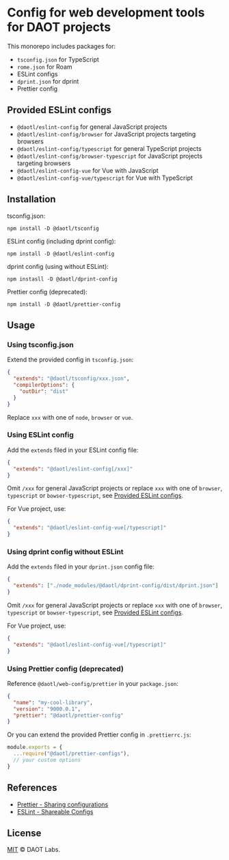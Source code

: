 # Config for web development tools for DAOT projects

This monorepo includes packages for:
- `tsconfig.json` for TypeScript
- `rome.json` for Roam
-  ESLint configs
- `dprint.json` for dprint
- Prettier config

## Provided ESLint configs

- `@daotl/eslint-config` for general JavaScript projects
- `@daotl/eslint-config/browser` for JavaScript projects targeting browsers
- `@daotl/eslint-config/typescript` for general TypeScript projects
- `@daotl/eslint-config/browser-typescript` for JavaScript projects targeting browsers
- `@daotl/eslint-config-vue` for Vue with JavaScript
- `@daotl/eslint-config-vue/typescript` for Vue with TypeScript

## Installation

tsconfig.json:
```shell
npm install -D @daotl/tsconfig
```

ESLint config (including dprint config):
```shell
npm install -D @daotl/eslint-config
```

dprint config (using without ESLint):
```shell
npm instasll -D @daotl/dprint-config
```

Prettier config (deprecated):
```shell
npm install -D @daotl/prettier-config
```

## Usage

### Using tsconfig.json

Extend the provided config in `tsconfig.json`:

```json
{
  "extends": "@daotl/tsconfig/xxx.json",
  "compilerOptions": {
    "outDir": "dist"
  }
}
```

Replace `xxx` with one of `node`, `browser` or `vue`.

### Using ESLint config

Add the `extends` filed in your ESLint config file:

```json
{
  "extends": "@daotl/eslint-config[/xxx]"
}
```

Omit `/xxx` for general JavaScript projects or replace `xxx` with one of `browser`, `typescript` or `bowser-typescript`, see [Provided ESLint configs](#provided-eslint-configs).

For Vue project, use:

```json
{
  "extends": "@daotl/eslint-config-vue[/typescript]"
}
```


### Using dprint config without ESLint

Add the `extends` filed in your `dprint.json` config file:

```json
{
  "extends": ["./node_modules/@daotl/dprint-config/dist/dprint.json"]
}
```

Omit `/xxx` for general JavaScript projects or replace `xxx` with one of `browser`, `typescript` or `bowser-typescript`, see [Provided ESLint configs](#provided-eslint-configs).

For Vue project, use:

```json
{
  "extends": "@daotl/eslint-config-vue[/typescript]"
}
```

### Using Prettier config (deprecated)

Reference `@daotl/web-config/prettier` in your `package.json`:

```json
{
  "name": "my-cool-library",
  "version": "9000.0.1",
  "prettier": "@daotl/prettier-config"
}
```

Or you can extend the provided Prettier config in `.prettierrc.js`:

```javascript
module.exports = {
  ...require("@daotl/prettier-configs"),
  // your custom options
}
```

## References

- [Prettier - Sharing configurations](https://prettier.io/docs/en/configuration.html#sharing-configurations)
- [ESLint - Shareable Configs](https://eslint.org/docs/developer-guide/shareable-configs)

## License

[MIT](LICENSE) © DAOT Labs.
